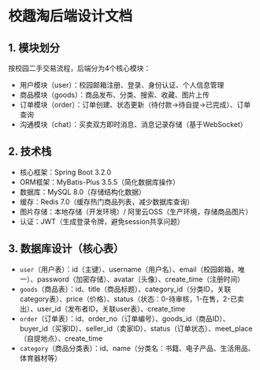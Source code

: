 # 校趣淘后端设计文档
## 1. 模块划分
按校园二手交易流程，后端分为4个核心模块：
- 用户模块（user）：校园邮箱注册、登录、身份认证、个人信息管理
- 商品模块（goods）：商品发布、分类、搜索、收藏、图片上传
- 订单模块（order）：订单创建、状态更新（待付款→待自提→已完成）、订单查询
- 沟通模块（chat）：买卖双方即时消息、消息记录存储（基于WebSocket）

## 2. 技术栈
- 核心框架：Spring Boot 3.2.0
- ORM框架：MyBatis-Plus 3.5.5（简化数据库操作）
- 数据库：MySQL 8.0（存储结构化数据）
- 缓存：Redis 7.0（缓存热门商品列表，减少数据库查询）
- 图片存储：本地存储（开发环境）/ 阿里云OSS（生产环境，存储商品图片）
- 认证：JWT（生成登录令牌，避免session共享问题）

## 3. 数据库设计（核心表）
- `user`（用户表）：id（主键）、username（用户名）、email（校园邮箱，唯一）、password（加密存储）、avatar（头像）、create_time（注册时间）
- `goods`（商品表）：id、title（商品标题）、category_id（分类ID，关联category表）、price（价格）、status（状态：0-待审核，1-在售，2-已卖出）、user_id（发布者ID，关联user表）、create_time
- `order`（订单表）：id、order_no（订单编号）、goods_id（商品ID）、buyer_id（买家ID）、seller_id（卖家ID）、status（订单状态）、meet_place（自提地点）、create_time
- `category`（商品分类表）：id、name（分类名：书籍、电子产品、生活用品、体育器材等）
